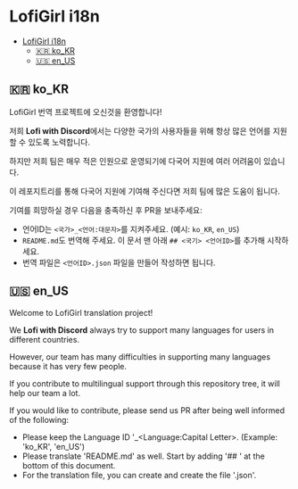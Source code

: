 # LofiGirl i18n

- [LofiGirl i18n](#lofigirl-i18n)
  - [🇰🇷 ko_KR](#-ko_kr)
  - [🇺🇸 en_US](#-en_us)

## 🇰🇷 ko_KR

LofiGirl 번역 프로젝트에 오신것을 환영합니다!

저희 **Lofi with Discord**에서는 다양한 국가의 사용자들을 위해 항상 많은 언어를 지원할 수 있도록 노력합니다.

하지만 저희 팀은 매우 적은 인원으로 운영되기에 다국어 지원에 여러 어려움이 있습니다.

이 레포지트리를 통해 다국어 지원에 기여해 주신다면 저희 팀에 많은 도움이 됩니다.

기여를 희망하실 경우 다음을 충족하신 후 PR을 보내주세요:

* 언어ID는 `<국가>_<언어:대문자>`를 지켜주세요. (예시: `ko_KR`, `en_US`)
* `README.md`도 번역해 주세요. 이 문서 맨 아래 `## <국기> <언어ID>`를 추가해 시작하세요.
* 번역 파일은 `<언어ID>.json` 파일을 만들어 작성하면 됩니다.

## 🇺🇸 en_US

Welcome to LofiGirl translation project!

We **Lofi with Discord** always try to support many languages for users in different countries.

However, our team has many difficulties in supporting many languages because it has very few people.

If you contribute to multilingual support through this repository tree, it will help our team a lot.

If you would like to contribute, please send us PR after being well informed of the following:

* Please keep the Language ID '<Country>_<Language:Capital Letter>. (Example: 'ko_KR', 'en_US')
* Please translate 'README.md' as well. Start by adding '## <flag> <language ID>' at the bottom of this document.
* For the translation file, you can create and create the file '<language ID>.json'.
